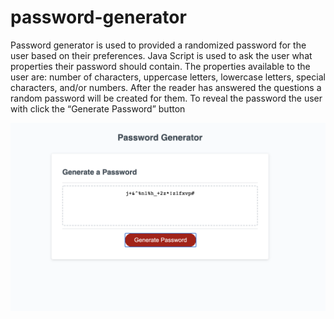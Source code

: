 # password-generator
Password generator is used to provided a randomized password for the user based on their preferences. Java Script is used to ask the user what properties their password should contain. The properties available to the user are: number of characters, uppercase letters, lowercase letters, special characters, and/or numbers.  After the reader has answered the questions a random password will be created for them. To reveal the password the user with click the “Generate Password” button

![alt text](assets/complete.png "Completed Password-Generator")